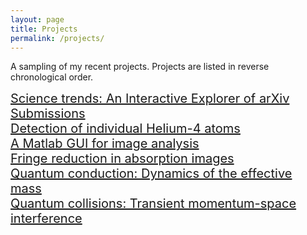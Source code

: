 ```yaml
---
layout: page
title: Projects
permalink: /projects/
---
```


<div class="blurb">
	<p>A sampling of my recent projects.  Projects are listed in reverse chronological order.</p>
</div>
<div style="font-size:20px">
<a href="/projects/science-trends.html"> Science trends: An Interactive Explorer of arXiv Submissions </a> <br>
<a href="/projects/helium.html"> Detection of individual Helium-4 atoms </a> <br>
<a href="/projects/helium-IP.html"> A Matlab GUI for image analysis </a> <br>
<a href="/projects/fringe-reduction.html"> Fringe reduction in absorption images </a> <br>
<a href="/projects/effective-mass.html"> Quantum conduction: Dynamics of the effective mass </a> <br>
<a href="/projects/quantum-collision.html"> Quantum collisions: Transient momentum-space interference </a> <br>
</div>
